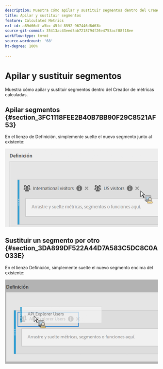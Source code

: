 ```yaml
---
description: Muestra cómo apilar y sustituir segmentos dentro del Creador de métricas calculadas.
title: Apilar y sustituir segmentos
feature: Calculated Metrics
exl-id: a89d66df-a5bc-45fd-8592-967446d8d63b
source-git-commit: 35413ac43eed5ab7218794f26e4753acf08f18ee
workflow-type: tm+mt
source-wordcount: '68'
ht-degree: 100%

---
```


# Apilar y sustituir segmentos

Muestra cómo apilar y sustituir segmentos dentro del Creador de métricas calculadas.

## Apilar segmentos {#section_3FC1118FEE2B40B7BB90F29C8521AF53}

En el lienzo de Definición, simplemente suelte el nuevo segmento junto al existente:

![](assets/cm_stack_seg.png)

## Sustituir un segmento por otro {#section_3DA899DF522A44D7A583C5DC8C0A033E}

En el lienzo Definición, simplemente suelte el nuevo segmento encima del existente:

![](assets/cm_replace_seg.png)
